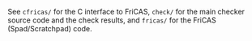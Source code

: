 See `cfricas/` for the C interface to FriCAS, `check/` for the main checker source code and the check results, and `fricas/` for the FriCAS (Spad/Scratchpad) code.
